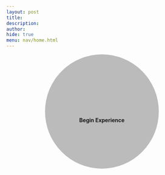 ```yaml
---
layout: post 
title: 
description: 
author: 
hide: true
menu: nav/home.html
---
```


<style>
  .dot {
    height: 300px;
    width: 300px;
    background-color: #bbb;
    border-radius: 50%;
    display: inline-block;
    cursor: pointer;
  }

  .text {
    /* Set text 50% down from its relative (original) position */
    position: relative; 
    top: 50%;
    font-weight: bold;
  }
</style>

<div style="text-align: center;">
  <div class="dot">
    <div class="text">
      <p>Begin Experience</p> 
    </div>
  </div>
</div>